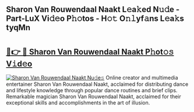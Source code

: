 ## Sharon Van Rouwendaal Naakt L𝚎a𝚔ed N𝚞𝚍e - Part-LuX Vi𝚍𝚎o P𝚑𝚘tos - H𝚘𝚝 O𝚗𝚕yf𝚊ns L𝚎a𝚔s tyqMn

# <h2><a href="http://kfbawub.oniu.top/?m=Sharon+Van+Rouwendaal+Naakt">🔗👉 🔴 Sharon Van Rouwendaal Naakt P𝚑ot𝚘𝚜 V𝚒d𝚎o</a></h2>

[![Sharon Van Rouwendaal Naakt Nu𝚍e𝚜](https://i.imgur.com/0qMVB7G.gif)](http://kfbawub.oniu.top/?m=Sharon+Van+Rouwendaal+Naakt)
Online creator and multimedia entertainer Sharon Van Rouwendaal Naakt, acclaimed for distributing dance and lifestyle knowledge through popular dance routines and brief clips. Remarkable magician Sharon Van Rouwendaal Naakt, acclaimed for their exceptional skills and accomplishments in the art of illusion.  
